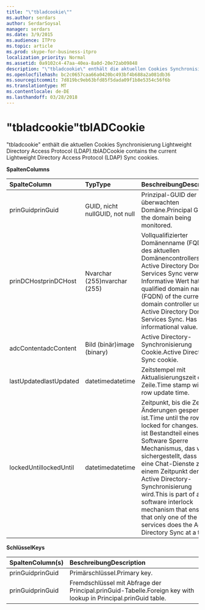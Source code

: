 ```yaml
---
title: "\"tbladcookie\""
ms.author: serdars
author: SerdarSoysal
manager: serdars
ms.date: 3/9/2015
ms.audience: ITPro
ms.topic: article
ms.prod: skype-for-business-itpro
localization_priority: Normal
ms.assetid: 0a9102c4-47aa-40ea-8a0d-20e72ab09848
description: "\"tbladcookie\" enthält die aktuellen Cookies Synchronisierung Lightweight Directory Access Protocol (LDAP)."
ms.openlocfilehash: bc2c0657caa66a0420bc493bf4b688a2a081db36
ms.sourcegitcommit: 7d819bc9eb63bfd85f5dada09f1b8e5354c56f6b
ms.translationtype: MT
ms.contentlocale: de-DE
ms.lasthandoff: 03/28/2018
---
```

# <a name="tbladcookie"></a><span data-ttu-id="ef50f-103">"tbladcookie"</span><span class="sxs-lookup"><span data-stu-id="ef50f-103">tblADCookie</span></span>
 
<span data-ttu-id="ef50f-104">"tbladcookie" enthält die aktuellen Cookies Synchronisierung Lightweight Directory Access Protocol (LDAP).</span><span class="sxs-lookup"><span data-stu-id="ef50f-104">tblADCookie contains the current Lightweight Directory Access Protocol (LDAP) Sync cookies.</span></span>
  
<span data-ttu-id="ef50f-105">**Spalten**</span><span class="sxs-lookup"><span data-stu-id="ef50f-105">**Columns**</span></span>

|<span data-ttu-id="ef50f-106">**Spalte**</span><span class="sxs-lookup"><span data-stu-id="ef50f-106">**Column**</span></span>|<span data-ttu-id="ef50f-107">**Typ**</span><span class="sxs-lookup"><span data-stu-id="ef50f-107">**Type**</span></span>|<span data-ttu-id="ef50f-108">**Beschreibung**</span><span class="sxs-lookup"><span data-stu-id="ef50f-108">**Description**</span></span>|
|:-----|:-----|:-----|
|<span data-ttu-id="ef50f-109">prinGuid</span><span class="sxs-lookup"><span data-stu-id="ef50f-109">prinGuid</span></span>  <br/> |<span data-ttu-id="ef50f-110">GUID, nicht null</span><span class="sxs-lookup"><span data-stu-id="ef50f-110">GUID, not null</span></span>  <br/> |<span data-ttu-id="ef50f-111">Prinzipal-GUID der überwachten Domäne.</span><span class="sxs-lookup"><span data-stu-id="ef50f-111">Principal GUID of the domain being monitored.</span></span>  <br/> |
|<span data-ttu-id="ef50f-112">prinDCHost</span><span class="sxs-lookup"><span data-stu-id="ef50f-112">prinDCHost</span></span>  <br/> |<span data-ttu-id="ef50f-113">Nvarchar (255)</span><span class="sxs-lookup"><span data-stu-id="ef50f-113">nvarchar (255)</span></span>  <br/> |<span data-ttu-id="ef50f-114">Vollqualifizierter Domänenname (FQDN) des aktuellen Domänencontrollers für Active Directory Domain Services Sync verwendet. Informative Wert hat.</span><span class="sxs-lookup"><span data-stu-id="ef50f-114">Fully qualified domain name (FQDN) of the current domain controller used for Active Directory Domain Services Sync. Has informational value.</span></span>  <br/> |
|<span data-ttu-id="ef50f-115">adcContent</span><span class="sxs-lookup"><span data-stu-id="ef50f-115">adcContent</span></span>  <br/> |<span data-ttu-id="ef50f-116">Bild (binär)</span><span class="sxs-lookup"><span data-stu-id="ef50f-116">image (binary)</span></span>  <br/> |<span data-ttu-id="ef50f-117">Active Directory-Synchronisierung Cookie.</span><span class="sxs-lookup"><span data-stu-id="ef50f-117">Active Directory Sync cookie.</span></span>  <br/> |
|<span data-ttu-id="ef50f-118">lastUpdated</span><span class="sxs-lookup"><span data-stu-id="ef50f-118">lastUpdated</span></span>  <br/> |<span data-ttu-id="ef50f-119">datetime</span><span class="sxs-lookup"><span data-stu-id="ef50f-119">datetime</span></span>  <br/> |<span data-ttu-id="ef50f-120">Zeitstempel mit Aktualisierungszeit der Zeile.</span><span class="sxs-lookup"><span data-stu-id="ef50f-120">Time stamp with the row update time.</span></span>  <br/> |
|<span data-ttu-id="ef50f-121">lockedUntil</span><span class="sxs-lookup"><span data-stu-id="ef50f-121">lockedUntil</span></span>  <br/> |<span data-ttu-id="ef50f-122">datetime</span><span class="sxs-lookup"><span data-stu-id="ef50f-122">datetime</span></span>  <br/> |<span data-ttu-id="ef50f-123">Zeitpunkt, bis die Zeile für Änderungen gesperrt ist.</span><span class="sxs-lookup"><span data-stu-id="ef50f-123">Time until the row is locked for changes.</span></span> <span data-ttu-id="ef50f-124">Dies ist Bestandteil eines Software Sperre Mechanismus, das wird sichergestellt, dass nur eine Chat-Dienste zu einem Zeitpunkt der Active Directory-Synchronisierung wird.</span><span class="sxs-lookup"><span data-stu-id="ef50f-124">This is part of a software interlock mechanism that ensures that only one of the chat services does the Active Directory Sync at a time.</span></span>  <br/> |
   
<span data-ttu-id="ef50f-125">**Schlüssel**</span><span class="sxs-lookup"><span data-stu-id="ef50f-125">**Keys**</span></span>

|<span data-ttu-id="ef50f-126">**Spalten**</span><span class="sxs-lookup"><span data-stu-id="ef50f-126">**Column(s)**</span></span>|<span data-ttu-id="ef50f-127">**Beschreibung**</span><span class="sxs-lookup"><span data-stu-id="ef50f-127">**Description**</span></span>|
|:-----|:-----|
|<span data-ttu-id="ef50f-128">prinGuid</span><span class="sxs-lookup"><span data-stu-id="ef50f-128">prinGuid</span></span>  <br/> |<span data-ttu-id="ef50f-129">Primärschlüssel.</span><span class="sxs-lookup"><span data-stu-id="ef50f-129">Primary key.</span></span>  <br/> |
|<span data-ttu-id="ef50f-130">prinGuid</span><span class="sxs-lookup"><span data-stu-id="ef50f-130">prinGuid</span></span>  <br/> |<span data-ttu-id="ef50f-131">Fremdschlüssel mit Abfrage der Principal.prinGuid-Tabelle.</span><span class="sxs-lookup"><span data-stu-id="ef50f-131">Foreign key with lookup in Principal.prinGuid table.</span></span>  <br/> |
   

